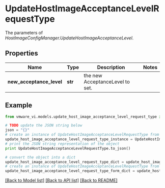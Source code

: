 # UpdateHostImageAcceptanceLevelRequestType

The parameters of *HostImageConfigManager.UpdateHostImageAcceptanceLevel*. 

## Properties
Name | Type | Description | Notes
------------ | ------------- | ------------- | -------------
**new_acceptance_level** | **str** | the new AcceptanceLevel to set.  | 

## Example

```python
from vmware_vi.models.update_host_image_acceptance_level_request_type import UpdateHostImageAcceptanceLevelRequestType

# TODO update the JSON string below
json = "{}"
# create an instance of UpdateHostImageAcceptanceLevelRequestType from a JSON string
update_host_image_acceptance_level_request_type_instance = UpdateHostImageAcceptanceLevelRequestType.from_json(json)
# print the JSON string representation of the object
print UpdateHostImageAcceptanceLevelRequestType.to_json()

# convert the object into a dict
update_host_image_acceptance_level_request_type_dict = update_host_image_acceptance_level_request_type_instance.to_dict()
# create an instance of UpdateHostImageAcceptanceLevelRequestType from a dict
update_host_image_acceptance_level_request_type_form_dict = update_host_image_acceptance_level_request_type.from_dict(update_host_image_acceptance_level_request_type_dict)
```
[[Back to Model list]](../README.md#documentation-for-models) [[Back to API list]](../README.md#documentation-for-api-endpoints) [[Back to README]](../README.md)


